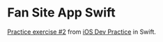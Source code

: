 Fan Site App Swift
=======

[Practice exercise #2](http://www.iosdevpractice.com/practice/2014/08/17/fan-site-app/) from 
[iOS Dev Practice](http://www.iosdevpractice.com) in Swift.
